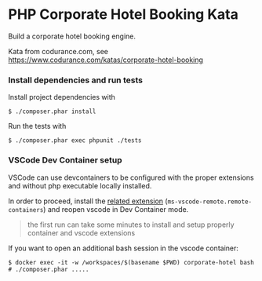 # PHP Corporate Hotel Booking Kata

Build a corporate hotel booking engine. 

Kata from codurance.com, see https://www.codurance.com/katas/corporate-hotel-booking

### Install dependencies and run tests

Install project dependencies with

```
$ ./composer.phar install
```

Run the tests with

```
$ ./composer.phar exec phpunit ./tests
```

### VSCode Dev Container setup

VSCode can use devcontainers to be configured with the proper extensions and without php executable locally installed.

In order to proceed, install the [related extension](https://marketplace.visualstudio.com/items?itemName=ms-vscode-remote.remote-containers) (`ms-vscode-remote.remote-containers`) and reopen vscode in Dev Container mode.

> the first run can take some minutes to install and setup properly container and vscode extensions

If you want to open an additional bash session in the vscode container:

```
$ docker exec -it -w /workspaces/$(basename $PWD) corporate-hotel bash
# ./composer.phar .....
```
